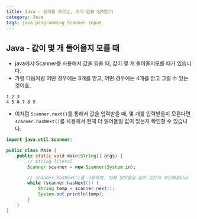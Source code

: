 ```yaml
---
title: Java - 길이를 모르는, 여러 값을 입력받기
category: Java
tags: java programming Scanner input
---
```


## Java - 값이 몇 개 들어올지 모를 때

- java에서 Scanner를 사용해서 값을 읽을 때, 값이 몇 개 들어올지모를 때가 있습니다.
- 가령 다음처럼 어떤 경우에는 3개를 받고, 어떤 경우에는 4개를 받고 그럴 수 있는 것이죠.

```plaintext
1 2 3 
4 5 6 7 8 9
```

- 이처럼 `Scanner.next()`를 통해서 값을 입력받을 때, 몇 개를 입력받을지 모른다면 `scanner.hasNext()`를 사용해서 현재 더 읽어들일 값이 있는지 확인할 수 있습니다.

```java
import java.util.Scanner;

public class Main {
    public static void main(String[] args) {
        // String literal
        Scanner scanner = new Scanner(System.in);

        // scanner.hasNext()를 사용하면, 현재 읽어들일 놈이 있는지 확인해줍니다.
        while (scanner.hasNext()) {
            String temp = scanner.next();
            System.out.println(temp);
        }
    }
}
```
